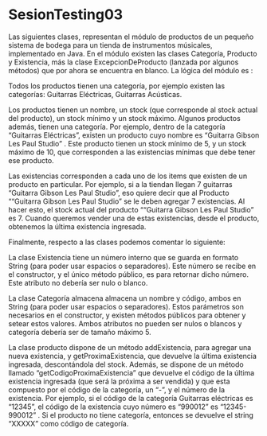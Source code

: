 # SesionTesting03

Las siguientes clases, representan el módulo de productos de un pequeño sistema de bodega para un tienda de instrumentos músicales, implementado en Java. En el módulo existen las clases Categoría, Producto y Existencia, más la clase ExcepcionDeProducto (lanzada por algunos métodos) que por ahora se encuentra en blanco.  La lógica del módulo es : 

Todos los productos tienen una categoría, por ejemplo existen las categorías: Guitarras Eléctricas, Guitarras Acústicas. 

Los productos tienen un nombre, un stock (que corresponde al stock actual del producto), un stock mínimo y un stock máximo. Algunos productos además, tienen una categoría.   Por ejemplo, dentro de la categoría “Guitarras Eléctricas”, existen un producto cuyo nombre es “Guitarra Gibson Les Paul Studio” . Este producto tienen un stock mínimo de 5, y un stock máximo de 10, que corresponden a las existencias mínimas que debe tener ese producto.    

Las existencias corresponden a cada uno de los items que existen de un producto en particular. Por ejemplo, si a la tiendan llegan 7 guitarras “Guitarra Gibson Les Paul Studio”, eso quiere decir que al Producto ““Guitarra Gibson Les Paul Studio” se le deben agregar 7 existencias. Al hacer esto, el stock actual del producto ““Guitarra Gibson Les Paul Studio” es 7.   Cuando queremos vender una de estas existencias, desde el producto, obtenemos la última existencia ingresada. 

Finalmente, respecto a las clases podemos comentar lo siguiente: 

La clase Existencia tiene un número interno que se guarda en formato String (para poder usar espacios o separadores).  Este número se recibe en el constructor, y el único método público, es para retornar dicho número. Este atributo no debería ser nulo o blanco. 

La clase Categoría almacena almacena un nombre y código, ambos en String (para poder usar espacios o separadores). Estos parámetros son necesarios en el constructor, y existen métodos públicos para obtener y setear estos valores.  Ambos atributos no pueden ser nulos o blancos y categoría debería ser de tamaño máximo 5. 

La clase producto dispone de un método addExistencia, para agregar una nueva existencia, y getProximaExistencia, que devuelve la última existencia ingresada, descontándola del stock. Además, se dispone de un método llamado “getCodigoProximaExistencia” que devuelve el código de la última existencia ingresada (que será la próxima a ser vendida) y que esta compuesto por el código de la categoría, un “-”, y el número de la existencia. Por ejemplo, si el código de la categoría Guitarras eléctricas es “12345”, el código de la existencia cuyo número es “990012” es “12345-990012” . Si el producto no tiene categoría, entonces se devuelve el string “XXXXX” como código de categoría. 



